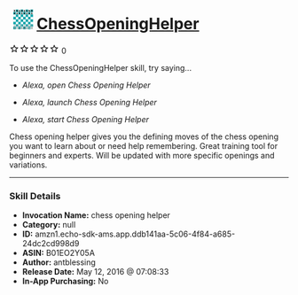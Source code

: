 # &nbsp;<img src="skill_icon" alt="ChessOpeningHelper icon" width="36"> [ChessOpeningHelper](http://alexa.amazon.com/#skills/amzn1.echo-sdk-ams.app.ddb141aa-5c06-4f84-a685-24dc2cd998d9)
![0 stars](../../images/ic_star_border_black_18dp_1x.png)![0 stars](../../images/ic_star_border_black_18dp_1x.png)![0 stars](../../images/ic_star_border_black_18dp_1x.png)![0 stars](../../images/ic_star_border_black_18dp_1x.png)![0 stars](../../images/ic_star_border_black_18dp_1x.png) 0

To use the ChessOpeningHelper skill, try saying...

* *Alexa, open Chess Opening Helper*

* *Alexa, launch Chess Opening Helper*

* *Alexa, start Chess Opening Helper*

Chess opening helper gives you the defining moves of the chess opening you want to learn about or need help remembering.  Great training tool for beginners and experts. Will be updated with more specific openings and variations.

***

### Skill Details

* **Invocation Name:** chess opening helper
* **Category:** null
* **ID:** amzn1.echo-sdk-ams.app.ddb141aa-5c06-4f84-a685-24dc2cd998d9
* **ASIN:** B01EO2Y05A
* **Author:** antblessing
* **Release Date:** May 12, 2016 @ 07:08:33
* **In-App Purchasing:** No
